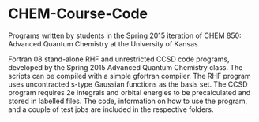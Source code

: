 # CHEM-Course-Code
Programs written by students in the Spring 2015 iteration of CHEM 850: Advanced Quantum Chemistry at the University of Kansas

Fortran 08 stand-alone RHF and unrestricted CCSD code programs, developed by the Spring 2015 Advanced Quantum Chemistry class. 
The scripts can be compiled with a simple gfortran compiler. The RHF program uses uncontracted s-type Gaussian functions 
as the basis set. The CCSD program requires 2e integrals and orbital energies to be precalculated and stored in labelled files. 
The code, information on how to use the program, and a couple of test jobs are included in the respective folders.
